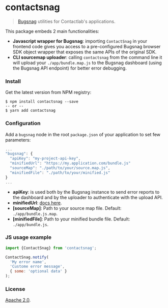 # contactsnag
> [Bugsnag]() utilities for Contactlab's applications.

This package embeds 2 main functionalities:

* **Javascript wrapper for Bugsnag**: importing `ContactSnag` in your frontend code gives you access to a pre-configured Bugsnag browser SDK object wrapper that exposes the same APIs of the original SDK.
* **CLI sourcemap uploader**: calling `contactsnag` from the command line it will upload your `./app/bundle.map.js` to the Bugsnag dashboard (using the Bugsnag API endpoint) for better error debugging.

### Install
Get the latest version from NPM registry:

```
$ npm install contactsnag --save
-- or --
$ yarn add contactsnag
```

### Configuration
Add a `bugsnag` node in the root `package.json` of your application to set few parameters:

```javascript
...
"bugsnag": {
  "apiKey": "my-project-api-key",
  "minifiedUrl": "https://my.application.com/bundle.js"
  "sourceMap": "./path/to/your/source.map.js",
  "minifiedFile": "./path/to/your/minified.js"
}
...
```

* **apiKey**: is used both by the Bugsnag instance to send error reports to the dashboard and by the uploader to authenticate with the upload API.
* **minifiedUrl**: [docs here](https://docs.bugsnag.com/api/js-source-map-upload/#uploading-source-maps).
* **[sourceMap]**: Path to your source map file. Default: `./app/bundle.js.map`.
* **[minifiedFile]**: Path to your minified bundle file. Default: `./app/bundle.js`.

### JS usage example
```javascript
import {ContactSnag} from 'contactsnag';

ContactSnag.notify(
  'My error name',
  'Custome error message',
  { some: 'optional data' }
);
```

### License
[Apache 2.0](LICENSE).
